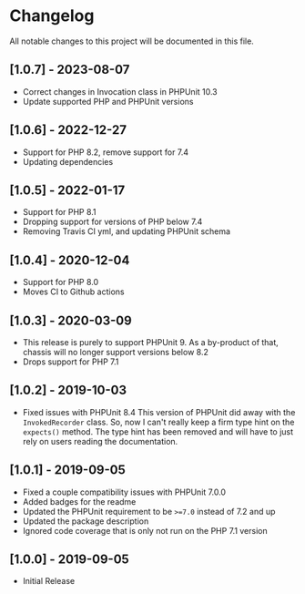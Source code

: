 # Changelog
All notable changes to this project will be documented in this file.

## [1.0.7] - 2023-08-07
- Correct changes in Invocation class in PHPUnit 10.3
- Update supported PHP and PHPUnit versions

## [1.0.6] - 2022-12-27
- Support for PHP 8.2, remove support for 7.4
- Updating dependencies

## [1.0.5] - 2022-01-17
- Support for PHP 8.1
- Dropping support for versions of PHP below 7.4
- Removing Travis CI yml, and updating PHPUnit schema

## [1.0.4] - 2020-12-04
- Support for PHP 8.0
- Moves CI to Github actions

## [1.0.3] - 2020-03-09
- This release is purely to support PHPUnit 9. As a by-product of that, chassis will no longer support versions below 8.2
- Drops support for PHP 7.1

## [1.0.2] - 2019-10-03
- Fixed issues with PHPUnit 8.4  This version of PHPUnit did away with the `InvokedRecorder` class. So, now I can't really keep a firm type hint on the `expects()` method. The type hint has been removed and will have to just rely on users reading the documentation.

## [1.0.1] - 2019-09-05
- Fixed a couple compatibility issues with PHPUnit 7.0.0
- Added badges for the readme
- Updated the PHPUnit requirement to be `>=7.0` instead of 7.2 and up
- Updated the package description
- Ignored code coverage that is only not run on the PHP 7.1 version

## [1.0.0] - 2019-09-05
- Initial Release
